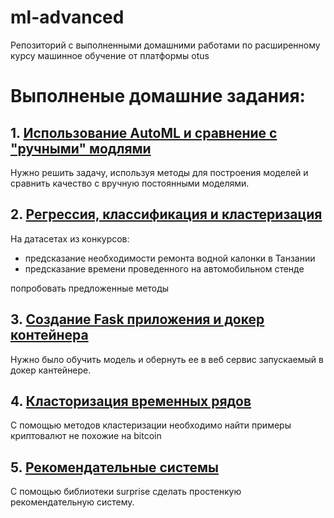 # ml-advanced
Репозиторий с выполненными домашними работами по расширенному курсу машинное обучение от платформы otus

# Выполненые домашние задания:
## 1. [Использование AutoML и сравнение с "ручными" модлями](https://nbviewer.jupyter.org/github/palekseym/ml-advanced/blob/main/homework_1/main.ipynb)

Нужно решить задачу, используя методы для построения моделей и сравнить качество с вручную постоянными моделями.

## 2. [Регрессия, классификация и кластеризация](https://github.com/palekseym/ml-advanced/tree/main/homework_2)
На датасетах из конкурсов:
* предсказание необходимости ремонта водной калонки в Танзании
* предсказание времени проведенного на автомобильном стенде

попробовать предложенные методы

## 3. [Создание Fask приложения и докер контейнера](https://github.com/palekseym/ml-advanced/tree/main/homework_3)
Нужно было обучить модель и обернуть ее в веб сервис запускаемый в докер кантейнере.

## 4. [Класторизация временных рядов](https://nbviewer.jupyter.org/github/palekseym/ml-advanced/blob/main/homework_4/homework_4.ipynb)
С помощью методов кластеризации необходимо найти примеры криптовалют не похожие на bitcoin

## 5. [Рекомендательные системы](https://nbviewer.jupyter.org/github/palekseym/ml-advanced/blob/main/homework_5/homework_5.ipynb)
С помощью библиотеки surprise сделать простенкую рекомендательную систему.
